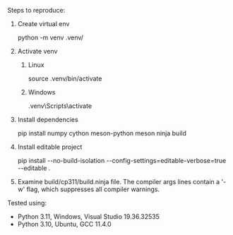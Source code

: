 
Steps to reproduce:

1. Create virtual env

    python -m venv .venv/

2. Activate venv

    1. Linux

        source .venv/bin/activate

    2. Windows

        .venv\Scripts\activate

3. Install dependencies

    pip install numpy cython meson-python meson ninja build

4. Install editable project

    pip install --no-build-isolation --config-settings=editable-verbose=true --editable .

5. Examine build/cp311/build.ninja file.  The compiler args lines contain a '-w' flag,
   which suppresses all compiler warnings.


Tested using:

* Python 3.11, Windows, Visual Studio 19.36.32535
* Python 3.10, Ubuntu, GCC 11.4.0